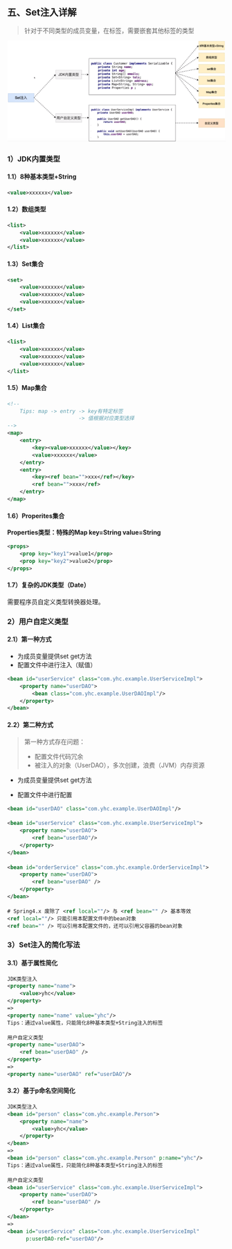## 五、Set注入详解

> 针对于不同类型的成员变量，在<property></property>标签，需要嵌套其他标签的类型

![SetInjectio](./_Images/SetInjection.png)

### 1）JDK内置类型

#### 1.1）8种基本类型+String

```xml
<value>xxxxxx</value>
```

#### 1.2）数组类型

```xml
<list>
    <value>xxxxxx</value>
    <value>xxxxxx</value>
</list>
```

#### 1.3）Set集合

```xml
<set>
    <value>xxxxxx</value>
    <value>xxxxxx</value>
    <value>xxxxxx</value>
</set>
```

#### 1.4）List集合

```xml
<list>
    <value>xxxxxx</value>
    <value>xxxxxx</value>
    <value>xxxxxx</value>
</list>
```

#### 1.5）Map集合

```xml
<!--
	Tips: map -> entry -> key有特定标签 
					   -> 值根据对应类型选择
-->
<map>
    <entry>
        <key><value>xxxxxx</value></key>
        <value>xxxxxx</value>
    </entry>
    <entry>
        <key><ref bean="">xxx</ref></key>
        <ref bean="">xxx</ref>
    </entry>
</map>
```

#### 1.6）Properites集合

**Properties类型：特殊的Map key=String value=String**

```xml
<props>
    <prop key="key1">value1</prop>
    <prop key="key2">value2</prop>
</props>
```

#### 1.7）复杂的JDK类型（Date）

需要程序员自定义类型转换器处理。

### 2）用户自定义类型

#### 2.1）第一种方式

- 为成员变量提供set get方法
- 配置文件中进行注入（赋值）

```xml
<bean id="userService" class="com.yhc.example.UserServiceImpl">
    <property name="userDAO">
        <bean class="com.yhc.example.UserDAOImpl"/>
    </property>
</bean>
```

#### 2.2）第二种方式

> 第一种方式存在问题：
>
> - 配置文件代码冗余
> - 被注入的对象（UserDAO），多次创建，浪费（JVM）内存资源

- 为成员变量提供set get方法

- 配置文件中进行配置

```xml
<bean id="userDAO" class="com.yhc.example.UserDAOImpl"/>

<bean id="userService" class="com.yhc.example.UserServiceImpl">
    <property name="userDAO">
        <ref bean="userDAO"/>
    </property>
</bean>

<bean id="orderService" class="com.yhc.example.OrderServiceImpl">
    <property name="userDAO">
        <ref bean="userDAO" />
    </property>
</bean>

# Spring4.x 废除了 <ref local=""/> 与 <ref bean="" /> 基本等效 
<ref local=""/> 只能引用本配置文件中的bean对象
<ref bean="" /> 可以引用本配置文件的，还可以引用父容器的bean对象
```

### 3）Set注入的简化写法

#### 3.1）基于属性简化

```xml
JDK类型注入
<property name="name">
	<value>yhc</value>
</property>
=>
<property name="name" value="yhc"/>
Tips：通过value属性，只能简化8种基本类型+String注入的标签

用户自定义类型
<property name="userDAO">
    <ref bean="userDAO" />
</property>
=>
<property name="userDAO" ref="userDAO"/>
```

#### 3.2）基于p命名空间简化

```xml
JDK类型注入
<bean id="person" class="com.yhc.example.Person">
    <property name="name">
		<value>yhc</value>
	</property>
</bean>
=>
<bean id="person" class="com.yhc.example.Person" p:name="yhc"/>
Tips：通过value属性，只能简化8种基本类型+String注入的标签

用户自定义类型
<bean id="userService" class="com.yhc.example.UserServiceImpl">
    <property name="userDAO">
        <ref bean="userDAO" />
    </property>
</bean>
=>
<bean id="userService" class="com.yhc.example.UserServiceImpl" 
      p:userDAO-ref="userDAO"/>
```

